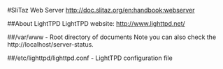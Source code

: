 #SliTaz Web Server
http://doc.slitaz.org/en:handbook:webserver

##About LightTPD
LightTPD website: http://www.lighttpd.net/

##/var/www - Root directory of documents
	Note you can also check the http://localhost/server-status.

##/etc/lighttpd/lighttpd.conf - LightTPD configuration file
